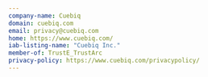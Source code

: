 ```yaml
---
company-name: Cuebiq
domain: cuebiq.com
email: privacy@cuebiq.com
home: https://www.cuebiq.com/
iab-listing-name: "Cuebiq Inc."
member-of: TrustE_TrustArc
privacy-policy: https://www.cuebiq.com/privacypolicy/
---
```




